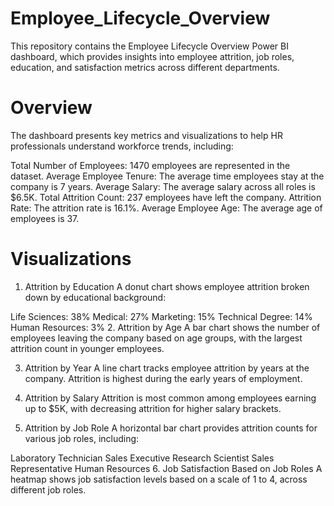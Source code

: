 # Employee_Lifecycle_Overview
This repository contains the Employee Lifecycle Overview Power BI dashboard, which provides insights into employee attrition, job roles, education, and satisfaction metrics across different departments.


# Overview
The dashboard presents key metrics and visualizations to help HR professionals understand workforce trends, including:

Total Number of Employees: 1470 employees are represented in the dataset.
Average Employee Tenure: The average time employees stay at the company is 7 years.
Average Salary: The average salary across all roles is $6.5K.
Total Attrition Count: 237 employees have left the company.
Attrition Rate: The attrition rate is 16.1%.
Average Employee Age: The average age of employees is 37.
# Visualizations
1. Attrition by Education
A donut chart shows employee attrition broken down by educational background:

Life Sciences: 38%
Medical: 27%
Marketing: 15%
Technical Degree: 14%
Human Resources: 3%
2. Attrition by Age
A bar chart shows the number of employees leaving the company based on age groups, with the largest attrition count in younger employees.

3. Attrition by Year
A line chart tracks employee attrition by years at the company. Attrition is highest during the early years of employment.

4. Attrition by Salary
Attrition is most common among employees earning up to $5K, with decreasing attrition for higher salary brackets.

5. Attrition by Job Role
A horizontal bar chart provides attrition counts for various job roles, including:

Laboratory Technician
Sales Executive
Research Scientist
Sales Representative
Human Resources
6. Job Satisfaction Based on Job Roles
A heatmap shows job satisfaction levels based on a scale of 1 to 4, across different job roles.
